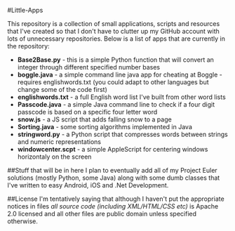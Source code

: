 #Little-Apps

This repository is a collection of small applications, scripts and resources that I've created so that I don't have to clutter up my GitHub account with lots of unnecessary repositories. Below is a list of apps that are currently in the repository:

* **Base2Base.py** - this is a simple Python function that will convert an integer through different specified number bases
* **boggle.java** - a simple command line java app for cheating at Boggle - requires englishwords.txt (you could adapt to other languages but change some of the code first)
* **englishwords.txt** - a full English word list I've built from other word lists
* **Passcode.java** - a simple Java command line to check if a four digit passcode is based on a specific four letter word
* **snow.js** - a JS script that adds falling snow to a page
* **Sorting.java** - some sorting algorithms implemented in Java
* **stringword.py** - a Python script that compresses words between strings and numeric representations
* **windowcenter.scpt** - a simple AppleScript for centering windows horizontaly on the screen


##Stuff that will be in here
I plan to eventually add all of my Project Euler solutions (mostly Python, some Java) along with some dumb classes that I've written to easy Android, iOS and .Net Development.

##License
I'm tentatively saying that although I haven't put the appropriate notices in files *all source code (including XML/HTML/CSS etc)* is Apache 2.0 licensed and all other files are public domain unless specified otherwise.